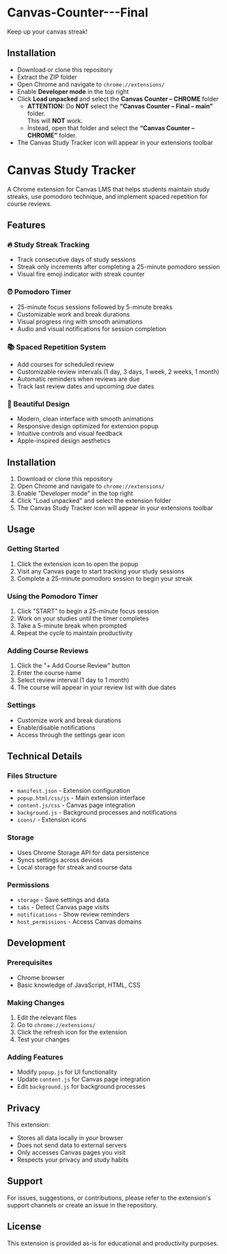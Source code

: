 # Canvas-Counter---Final
Keep up your canvas streak!

## Installation
- Download or clone this repository  
- Extract the ZIP folder  
- Open Chrome and navigate to `chrome://extensions/`  
- Enable **Developer mode** in the top right  
- Click **Load unpacked** and select the **Canvas Counter – CHROME** folder  
  - **ATTENTION:** Do **NOT** select the **“Canvas Counter – Final – main”** folder.  
    This will **NOT** work.  
  - Instead, open that folder and select the **“Canvas Counter – CHROME”** folder.  
- The Canvas Study Tracker icon will appear in your extensions toolbar
# Canvas Study Tracker

A Chrome extension for Canvas LMS that helps students maintain study streaks, use pomodoro technique, and implement spaced repetition for course reviews.

## Features

### 🔥 Study Streak Tracking
- Track consecutive days of study sessions
- Streak only increments after completing a 25-minute pomodoro session
- Visual fire emoji indicator with streak counter

### ⏰ Pomodoro Timer
- 25-minute focus sessions followed by 5-minute breaks
- Customizable work and break durations
- Visual progress ring with smooth animations
- Audio and visual notifications for session completion

### 📚 Spaced Repetition System
- Add courses for scheduled review
- Customizable review intervals (1 day, 3 days, 1 week, 2 weeks, 1 month)
- Automatic reminders when reviews are due
- Track last review dates and upcoming due dates

### 🎨 Beautiful Design
- Modern, clean interface with smooth animations
- Responsive design optimized for extension popup
- Intuitive controls and visual feedback
- Apple-inspired design aesthetics

## Installation

1. Download or clone this repository
2. Open Chrome and navigate to `chrome://extensions/`
3. Enable "Developer mode" in the top right
4. Click "Load unpacked" and select the extension folder
5. The Canvas Study Tracker icon will appear in your extensions toolbar

## Usage

### Getting Started
1. Click the extension icon to open the popup
2. Visit any Canvas page to start tracking your study sessions
3. Complete a 25-minute pomodoro session to begin your streak

### Using the Pomodoro Timer
1. Click "START" to begin a 25-minute focus session
2. Work on your studies until the timer completes
3. Take a 5-minute break when prompted
4. Repeat the cycle to maintain productivity

### Adding Course Reviews
1. Click the "+ Add Course Review" button
2. Enter the course name
3. Select review interval (1 day to 1 month)
4. The course will appear in your review list with due dates

### Settings
- Customize work and break durations
- Enable/disable notifications
- Access through the settings gear icon

## Technical Details

### Files Structure
- `manifest.json` - Extension configuration
- `popup.html/css/js` - Main extension interface
- `content.js/css` - Canvas page integration
- `background.js` - Background processes and notifications
- `icons/` - Extension icons

### Storage
- Uses Chrome Storage API for data persistence
- Syncs settings across devices
- Local storage for streak and course data

### Permissions
- `storage` - Save settings and data
- `tabs` - Detect Canvas page visits
- `notifications` - Show review reminders
- `host_permissions` - Access Canvas domains

## Development

### Prerequisites
- Chrome browser
- Basic knowledge of JavaScript, HTML, CSS

### Making Changes
1. Edit the relevant files
2. Go to `chrome://extensions/`
3. Click the refresh icon for the extension
4. Test your changes

### Adding Features
- Modify `popup.js` for UI functionality
- Update `content.js` for Canvas page integration
- Edit `background.js` for background processes

## Privacy

This extension:
- Stores all data locally in your browser
- Does not send data to external servers
- Only accesses Canvas pages you visit
- Respects your privacy and study habits

## Support

For issues, suggestions, or contributions, please refer to the extension's support channels or create an issue in the repository.

## License

This extension is provided as-is for educational and productivity purposes.
